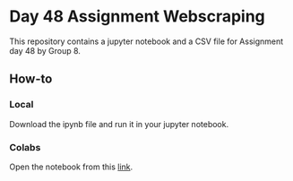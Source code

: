 # Day 48 Assignment Webscraping

This repository contains a jupyter notebook and a CSV file for Assignment day 48 by Group 8.

## How-to

### Local 
Download the ipynb file and run it in your jupyter notebook.

### Colabs
Open the notebook from this [link](https://colab.research.google.com/drive/1B7eSoO5t4N2nrr969mriUZ4QykKCPJLx?usp=sharing).
